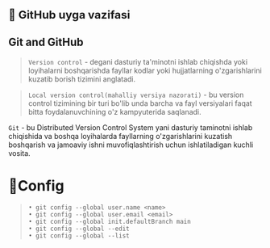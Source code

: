 <span style="font-size: 22px; font-weight: bold;">📌 GitHub uyga vazifasi</span>


## Git and GitHub<br>
> `Version control` - degani dasturiy ta'minotni ishlab chiqishda yoki loyihalarni boshqarishda fayllar kodlar yoki hujjatlarning o'zgarishlarini kuzatib borish tizimini anglatadi.<br>

> `Local version control(mahalliy versiya nazorati)` - bu version control tizimining bir turi bo'lib unda barcha va fayl versiyalari faqat bitta foydalanuvchining o'z kampyuterida saqlanadi.<br>

 `Git` - bu Distributed Version Control System yani dasturiy taminotni ishlab chiqishida va boshqa loyihalarda fayllarning o'zgarishlarini kuzatish boshqarish va jamoaviy ishni muvofiqlashtirish uchun ishlatiladigan kuchli vosita.<br>

# 📌Config <br>
> `• git config --global user.name <name>`<br>
> `• git config --global user.email <email>`<br>
> `• git config --global init.defaultBranch main`<br>
> `• git config --global --edit`<br>
> `• git config --global --list`<br>

